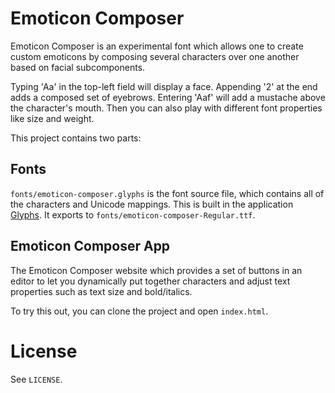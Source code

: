 # Emoticon Composer
Emoticon Composer is an experimental font which allows one to create custom emoticons by composing
several characters over one another based on facial subcomponents.

Typing 'Aa' in the top-left field will display a face. Appending '2' at the end adds a composed set of eyebrows. Entering 'Aaf' will add a mustache above the character's mouth. Then you can also play with different font properties like size and weight.

This project contains two parts:

## Fonts
`fonts/emoticon-composer.glyphs` is the font source file, which contains all of the characters
and Unicode mappings. This is built in the application [Glyphs](https://glyphsapp.com/). It
exports to `fonts/emoticon-composer-Regular.ttf`.

## Emoticon Composer App
The Emoticon Composer website which provides a set of buttons in an editor to let you dynamically
put together characters and adjust text properties such as text size and bold/italics.

To try this out, you can clone the project and open `index.html`.

# License
See `LICENSE`.
